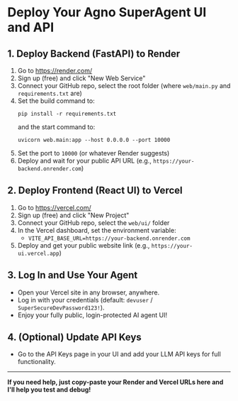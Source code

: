 # Deploy Your Agno SuperAgent UI and API

## 1. Deploy Backend (FastAPI) to Render

1. Go to https://render.com/
2. Sign up (free) and click "New Web Service"
3. Connect your GitHub repo, select the root folder (where `web/main.py` and `requirements.txt` are)
4. Set the build command to:
   ```
   pip install -r requirements.txt
   ```
   and the start command to:
   ```
   uvicorn web.main:app --host 0.0.0.0 --port 10000
   ```
5. Set the port to `10000` (or whatever Render suggests)
6. Deploy and wait for your public API URL (e.g., `https://your-backend.onrender.com`)

## 2. Deploy Frontend (React UI) to Vercel

1. Go to https://vercel.com/
2. Sign up (free) and click "New Project"
3. Connect your GitHub repo, select the `web/ui/` folder
4. In the Vercel dashboard, set the environment variable:
   - `VITE_API_BASE_URL=https://your-backend.onrender.com`
5. Deploy and get your public website link (e.g., `https://your-ui.vercel.app`)

## 3. Log In and Use Your Agent
- Open your Vercel site in any browser, anywhere.
- Log in with your credentials (default: `devuser` / `SuperSecureDevPassword123!`).
- Enjoy your fully public, login-protected AI agent UI!

## 4. (Optional) Update API Keys
- Go to the API Keys page in your UI and add your LLM API keys for full functionality.

---

**If you need help, just copy-paste your Render and Vercel URLs here and I'll help you test and debug!** 